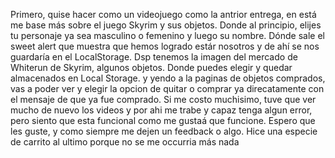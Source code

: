 Primero, quise hacer como un videojuego como la antrior entrega, en está me base más sobre el juego Skyrim y sus objetos. Donde al principio, elijes tu personaje ya sea masculino o femenino y luego su nombre. Dónde sale el sweet alert que muestra que hemos logrado estár nosotros y de ahí se nos guardaría en el LocalStorage. Dsp tenemos la imagen del mercado de Whiterun de Skyrim, algunos objetos. Donde puedes elegir y quedar almacenados en Local Storage. y yendo a la paginas de objetos comprados, vas a poder ver y elegir la opcion de quitar o comprar ya direcatamente con el mensaje de que ya fue comprado. Si me costo muchisimo, tuve que ver mucho de nuevo los videos y por ahi me trabe y capaz tenga algun error, pero siento que esta funcional como me gustaá que funcione. Espero que les guste, y como siempre me dejen un feedback o algo. Hice una especie de carrito al ultimo porque no se me occurria más nada
